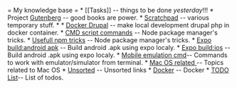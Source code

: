 = My knowledge base =
    * [[Tasks]] -- things to be done _yesterday_!!!
    * Project [Gutenberg](Gutenberg) -- good books are power.
    * [Scratchpad](Scratchpad) -- various temporary stuff.
    * 
    * [Docker Drupal](Docker-Drupal) -- make local development drupal php in docker container.
    * [CMD script commands](cmd-scripts) -- Node package manager's tricks.
    * [Usefull npm tricks](npm-tricks) -- Node package manager's tricks.
    * [Expo build:android apk](expo_build_android) -- Build android .apk using expo localy.
    * [Expo build:ios](expo_build_ios) -- Build android .apk using expo localy.
    * [Mobile emulation cmd](mobile_emulation_cmd)-- Commands to work with emulator/simulator from terminal.
    * [Mac OS related ](mac_os_stuff)-- Topics related to Mac OS
    * [Unsorted](unsorted.md) -- Unsorted links
    * [Docker](docker.md) -- Docker
    * [TODO List](todo_list)-- List of todos.
